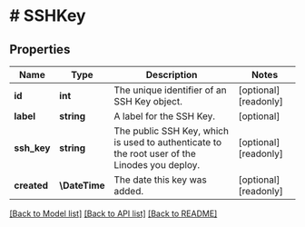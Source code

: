 # # SSHKey

## Properties

Name | Type | Description | Notes
------------ | ------------- | ------------- | -------------
**id** | **int** | The unique identifier of an SSH Key object. | [optional] [readonly]
**label** | **string** | A label for the SSH Key. | [optional]
**ssh_key** | **string** | The public SSH Key, which is used to authenticate to the root user of the Linodes you deploy. | [optional] [readonly]
**created** | **\DateTime** | The date this key was added. | [optional] [readonly]

[[Back to Model list]](../../README.md#models) [[Back to API list]](../../README.md#endpoints) [[Back to README]](../../README.md)
